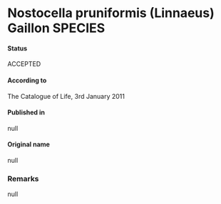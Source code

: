 # Nostocella pruniformis (Linnaeus) Gaillon SPECIES

#### Status
ACCEPTED

#### According to
The Catalogue of Life, 3rd January 2011

#### Published in
null

#### Original name
null

### Remarks
null